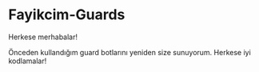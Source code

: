 # Fayikcim-Guards

Herkese merhabalar!

Önceden kullandığım guard botlarını yeniden size sunuyorum. Herkese iyi kodlamalar!
